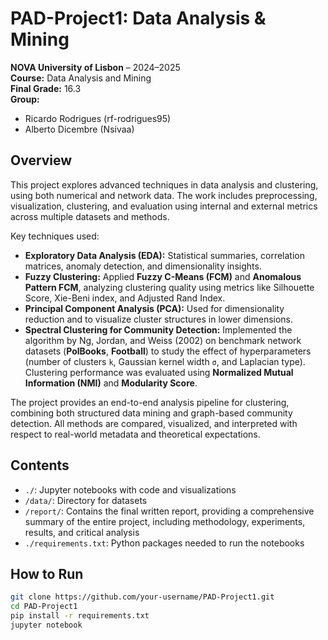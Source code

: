 # PAD-Project1: Data Analysis & Mining  
**NOVA University of Lisbon** – 2024–2025  
**Course:** Data Analysis and Mining  
**Final Grade:** 16.3  
**Group:** 
  - Ricardo Rodrigues (rf-rodrigues95)
  - Alberto Dicembre (Nsivaa)

## Overview

This project explores advanced techniques in data analysis and clustering, using both numerical and network data. The work includes preprocessing, visualization, clustering, and evaluation using internal and external metrics across multiple datasets and methods.

Key techniques used:

- **Exploratory Data Analysis (EDA):** Statistical summaries, correlation matrices, anomaly detection, and dimensionality insights.
- **Fuzzy Clustering:** Applied **Fuzzy C-Means (FCM)** and **Anomalous Pattern FCM**, analyzing clustering quality using metrics like Silhouette Score, Xie-Beni index, and Adjusted Rand Index.
- **Principal Component Analysis (PCA):** Used for dimensionality reduction and to visualize cluster structures in lower dimensions.
- **Spectral Clustering for Community Detection:** Implemented the algorithm by Ng, Jordan, and Weiss (2002) on benchmark network datasets (**PolBooks**, **Football**) to study the effect of hyperparameters (number of clusters `k`, Gaussian kernel width `σ`, and Laplacian type). Clustering performance was evaluated using **Normalized Mutual Information (NMI)** and **Modularity Score**.

The project provides an end-to-end analysis pipeline for clustering, combining both structured data mining and graph-based community detection. All methods are compared, visualized, and interpreted with respect to real-world metadata and theoretical expectations.

## Contents

- `./`: Jupyter notebooks with code and visualizations  
- `/data/`: Directory for datasets
- `/report/`: Contains the final written report, providing a comprehensive summary of the entire project, including methodology, experiments, results, and critical analysis
- `./requirements.txt`: Python packages needed to run the notebooks

## How to Run

```bash
git clone https://github.com/your-username/PAD-Project1.git
cd PAD-Project1
pip install -r requirements.txt
jupyter notebook
